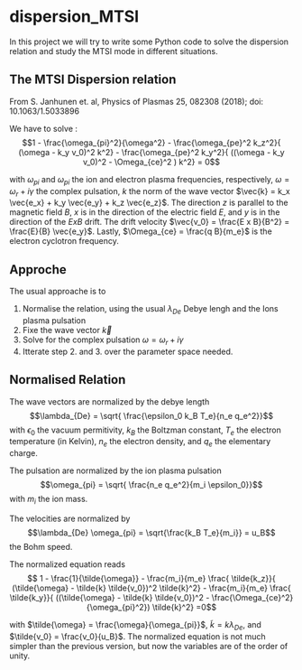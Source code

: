 # dispersion_MTSI

In this project we will try to write some Python code to solve the dispersion relation and study the MTSI mode in different situations.


## The MTSI Dispersion relation

From S. Janhunen et. al, Physics of Plasmas 25, 082308 (2018);  doi: 10.1063/1.5033896

We have to solve :
$$1 -  \frac{\omega_{pi}^2}{\omega^2} - \frac{\omega_{pe}^2 k_z^2}{ (\omega - k_y v_0)^2 k^2} - \frac{\omega_{pe}^2 k_y^2}{ ((\omega - k_y v_0)^2 - \Omega_{ce}^2 ) k^2} = 0$$ 

with $\omega_{pi}$ and $\omega_{pi}$ the ion and electron plasma frequencies, respectively, $\omega = \omega_r + i \gamma$ the complex pulsation, $k$ the norm of the wave vector $\vec{k} = k_x \vec{e_x} + k_y \vec{e_y} + k_z \vec{e_z}$.
The direction $z$ is parallel to the magnetic field $B$, $x$ is in the direction of the electric field $E$, and $y$ is in the direction of the $E x B$ drift.
The drift velocity $\vec{v_0} = \frac{E x B}{B^2} = \frac{E}{B} \vec{e_y}$.
Lastly, $\Omega_{ce} = \frac{q B}{m_e}$ is the electron cyclotron frequency. 

## Approche

The usual approache is to 

   1. Normalise the relation, using the usual $\lambda_{De}$ Debye lengh and the Ions plasma pulsation
   2. Fixe the wave vector $\vec{k}$
   3. Solve for the complex pulsation  $\omega = \omega_r + i \gamma$
   4. Itterate step 2. and 3. over the parameter space needed.

## Normalised Relation

The wave vectors are normalized by the debye length $$\lambda_{De} = \sqrt{ \frac{\epsilon_0 k_B T_e}{n_e q_e^2}}$$
with $\epsilon_0$ the vacuum permitivity, $k_B$ the Boltzman constant, $T_e$ the electron temperature (in Kelvin), $n_e$ the electron density, and $q_e$ the elementary charge.

The pulsation are normalized by the ion plasma pulsation 
$$\omega_{pi} = \sqrt{  \frac{n_e q_e^2}{m_i \epsilon_0}}$$
with $m_i$ the ion mass.

The velocities are normalized by 
$$\lambda_{De} \omega_{pi} = \sqrt{\frac{k_B T_e}{m_i}} = u_B$$ the Bohm speed.

The normalized equation reads
$$ 1 - \frac{1}{\tilde{\omega}} - \frac{m_i}{m_e} \frac{ \tilde{k_z}}{ (\tilde{\omega} - \tilde{k} \tilde{v_0})^2 \tilde{k}^2} - \frac{m_i}{m_e} \frac{ \tilde{k_y}}{ ((\tilde{\omega} - \tilde{k} \tilde{v_0})^2 - \frac{\Omega_{ce}^2}{\omega_{pi}^2}) \tilde{k}^2} =0$$

with $\tilde{\omega} = \frac{\omega}{\omega_{pi}}$, $\tilde{k} = k \lambda_{De}$, and $\tilde{v_0} = \frac{v_0}{u_B}$.
The normalized equation is not much simpler than the previous version, but now the variables are of the order of unity.
   